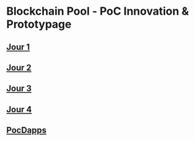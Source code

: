 # Blockchain Pool - PoC Innovation & Prototypage


## [Jour 1](./Day_01/day_1.md)

## [Jour 2](./Day_02/day_2.md)

## [Jour 3](./Day_03/day_3.md)

## [Jour 4](./Day_04/day_4.md)

## [PocDapps](./PoCDapps/PoCDapps.md)
